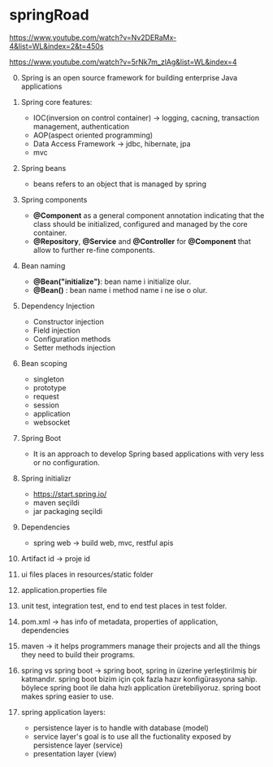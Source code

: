 # springRoad

https://www.youtube.com/watch?v=Nv2DERaMx-4&list=WL&index=2&t=450s

https://www.youtube.com/watch?v=5rNk7m_zlAg&list=WL&index=4

0. Spring is an open source framework for building enterprise Java applications

1. Spring core features:

   - IOC(inversion on control container) -> logging, cacning, transaction management, authentication
   - AOP(aspect oriented programming)
   - Data Access Framework -> jdbc, hibernate, jpa
   - mvc

2. Spring beans

   - beans refers to an object that is managed by spring

3. Spring components

   - **@Component** as a general component annotation indicating that the class should be initialized, configured and managed by the core container.
   - **@Repository**, **@Service** and **@Controller** for **@Component** that allow to further re-fine components.

4. Bean naming

   - **@Bean("initialize")**: bean name i initialize olur.
   - **@Bean()** : bean name i method name i ne ise o olur.

5. Dependency Injection

   - Constructor injection
   - Field injection
   - Configuration methods
   - Setter methods injection

6. Bean scoping

   - singleton
   - prototype
   - request
   - session
   - application
   - websocket

7. Spring Boot
   - It is an approach to develop Spring based applications with very less or no configuration.
8. Spring initializr

   - https://start.spring.io/
   - maven seçildi
   - jar packaging seçildi

9. Dependencies

   - spring web -> build web, mvc, restful apis

10. Artifact id -> proje id

11. ui files places in resources/static folder

12. application.properties file
13. unit test, integration test, end to end test places in test folder.
14. pom.xml -> has info of metadata, properties of application, dependencies
15. maven -> it helps programmers manage their projects and all the things they need to build their programs.
16. spring vs spring boot -> spring boot, spring in üzerine yerleştirilmiş bir katmandır. spring boot bizim için çok fazla hazır konfigürasyona sahip. böylece spring boot ile daha hızlı application üretebiliyoruz. spring boot makes spring easier to use.
17. spring application layers:
    - persistence layer is to handle with database (model)
    - service layer's goal is to use all the fuctionality exposed by persistence layer (service)
    - presentation layer (view)
